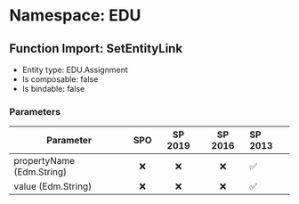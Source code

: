 # Namespace: EDU

## Function Import: SetEntityLink

- Entity type: EDU.Assignment
- Is composable: false
- Is bindable: false

### Parameters

Parameter | SPO | SP 2019 | SP 2016 | SP 2013
----------|:---:|:-------:|:-------:|:-------
propertyName (Edm.String) | ❌ | ❌ | ❌ | ✅
value (Edm.String) | ❌ | ❌ | ❌ | ✅
